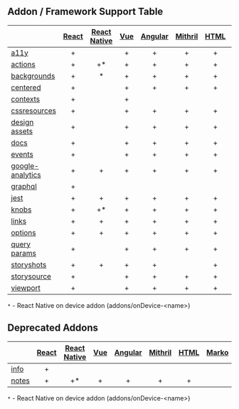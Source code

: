 ## Addon / Framework Support Table

|                                             | [React](app/react) | [React Native](app/react-native) | [Vue](app/vue) | [Angular](app/angular) | [Mithril](app/mithril) | [HTML](app/html) | [Marko](app/marko) | [Svelte](app/svelte) | [Riot](app/riot) | [Ember](app/ember) | [Preact](app/preact) | [Rax](app/rax) |
| ------------------------------------------- | :----------------: | :------------------------------: | :------------: | :--------------------: | :--------------------: | :--------------: | :----------------: | :------------------: | :--------------: | :----------------: | :------------------: | -------------- |
| [a11y](addons/a11y)                         |         +          |                                  |       +        |           +            |           +            |        +         |         +          |          +           |        +         |         +          |          +           | +              |
| [actions](addons/actions)                   |         +          |               +\*                |       +        |           +            |           +            |        +         |         +          |          +           |        +         |         +          |          +           | +              |
| [backgrounds](addons/backgrounds)           |         +          |                \*                |       +        |           +            |           +            |        +         |         +          |          +           |        +         |         +          |          +           | +              |
| [centered](addons/centered)                 |         +          |                                  |       +        |           +            |           +            |        +         |                    |          +           |                  |         +          |          +           | +              |
| [contexts](addons/contexts)                 |         +          |                                  |       +        |                        |                        |                  |                    |                      |                  |                    |          +           | +              |
| [cssresources](addons/cssresources)         |         +          |                                  |       +        |           +            |           +            |        +         |         +          |          +           |        +         |         +          |          +           | +              |
| [design assets](addons/design-assets)       |         +          |                                  |       +        |           +            |           +            |        +         |         +          |          +           |        +         |         +          |          +           | +              |
| [docs](addons/docs)                         |         +          |                                  |       +        |           +            |           +            |        +         |         +          |          +           |        +         |         +          |          +           | +              |
| [events](addons/events)                     |         +          |                                  |       +        |           +            |           +            |        +         |         +          |                      |                  |         +          |          +           | +              |
| [google-analytics](addons/google-analytics) |         +          |                +                 |       +        |           +            |           +            |        +         |         +          |          +           |        +         |         +          |          +           | +              |
| [graphql](addons/graphql)                   |         +          |                                  |                |                        |                        |                  |                    |                      |                  |                    |                      |                |
| [jest](addons/jest)                         |         +          |                +                 |       +        |           +            |           +            |        +         |         +          |          +           |        +         |         +          |          +           | +              |
| [knobs](addons/knobs)                       |         +          |               +\*                |       +        |           +            |           +            |        +         |         +          |          +           |        +         |         +          |          +           | +              |
| [links](addons/links)                       |         +          |                +                 |       +        |           +            |           +            |        +         |                    |          +           |        +         |         +          |          +           | +              |
| [options](addons/options)                   |         +          |                +                 |       +        |           +            |           +            |        +         |                    |          +           |        +         |         +          |          +           | +              |
| [query params](addons/queryparams)          |         +          |                                  |       +        |           +            |           +            |        +         |         +          |          +           |        +         |         +          |          +           | +              |
| [storyshots](addons/storyshots)             |         +          |                +                 |       +        |           +            |                        |        +         |                    |          +           |        +         |                    |          +           | +              |
| [storysource](addons/storysource)           |         +          |                                  |       +        |           +            |           +            |        +         |         +          |          +           |        +         |         +          |          +           | +              |
| [viewport](addons/viewport)                 |         +          |                                  |       +        |           +            |           +            |        +         |         +          |          +           |        +         |         +          |          +           | +              |

`*`  - React Native on device addon (addons/onDevice-\<name>)

## Deprecated Addons

|                                             | [React](app/react) | [React Native](app/react-native) | [Vue](app/vue) | [Angular](app/angular) | [Mithril](app/mithril) | [HTML](app/html) | [Marko](app/marko) | [Svelte](app/svelte) | [Riot](app/riot) | [Ember](app/ember) | [Preact](app/preact) | [Rax](app/rax) |
| ------------------------------------------- | :----------------: | :------------------------------: | :------------: | :--------------------: | :--------------------: | :--------------: | :----------------: | :------------------: | :--------------: | :----------------: | :------------------: | -------------- |
| [info](https://github.com/storybookjs/storybook/tree/master/addons/info)                     |         +          |                                  |                |                        |                        |                  |                    |                      |                  |                    |                      |                |
| [notes](https://github.com/storybookjs/storybook/tree/master/addons/notes)                   |         +          |               +\*                |       +        |           +            |           +            |        +         |                    |          +           |        +         |         +          |          +           | +              |

`*`  - React Native on device addon (addons/onDevice-\<name>)

